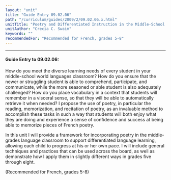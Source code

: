 ```yaml
---
layout: "unit"
title: "Guide Entry 09.02.06"
path: "/curriculum/guides/2009/2/09.02.06.x.html"
unitTitle: "Poetry and Differentiated Instruction in the Middle-School French Classroom"
unitAuthor: "Crecia C. Swaim"
keywords: ""
recommendedFor: "Recommended for French, grades 5-8"
---
```

<body>
<hr/>
 <h4>
  Guide Entry to 09.02.06:
 </h4>
 How do you meet the diverse learning needs of every student in your middle-school world languages classroom? How do you ensure that the newer or struggling student is able to comprehend, participate, and communicate, while the more seasoned or able student is also adequately challenged? How do you place vocabulary in a context that students will remember in a visceral sense, so that they will be able to automatically retrieve it when needed?  I propose the use of poetry, in particular the reading, memorization, and recitation of poetry, as an invaluable method to accomplish these tasks in such a way that students will both enjoy what they are doing and experience a sense of confidence and success at being able to memorize pieces of French poetry.
<p>
  In this unit I will provide a framework for incorporating poetry in the middle-grades language classroom to support differentiated language learning, allowing each child to progress at his or her own pace. I will include general techniques and practices that can be used across the board, as well as demonstrate how I apply them in slightly different ways in grades five through eight.
 </p>
<p>
  (Recommended for French, grades 5-8)
 </p>




</body>